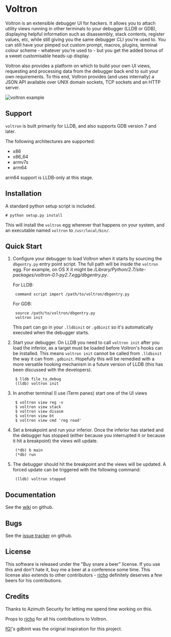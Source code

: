 Voltron
=======

Voltron is an extensible debugger UI for hackers. It allows you to attach utility views running in other terminals to your debugger (LLDB or GDB), displaying helpful information such as disassembly, stack contents, register values, etc, while still giving you the same debugger CLI you're used to. You can still have your pimped out custom prompt, macros, plugins, terminal colour scheme - whatever you're used to - but you get the added bonus of a sweet customisable heads-up display.

Voltron also provides a platform on which to build your own UI views, requesting and processing data from the debugger back end to suit your own requirements. To this end, Voltron provides (and uses internally) a JSON API available over UNIX domain sockets, TCP sockets and an HTTP server.

![voltron example](http://i.imgur.com/niDtVjN.png)

Support
-------

`voltron` is built primarily for LLDB, and also supports GDB version 7 and later.

The following architectures are supported:
* x86
* x86_64
* armv7s
* arm64

arm64 support is LLDB-only at this stage.

Installation
------------

A standard python setup script is included.

    # python setup.py install

This will install the `voltron` egg wherever that happens on your system, and an executable named `voltron` to `/usr/local/bin/`.

Quick Start
-----------

1. Configure your debugger to load Voltron when it starts by sourcing the `dbgentry.py` entry point script. The full path will be inside the `voltron` egg. For example, on OS X it might be */Library/Python/2.7/site-packages/voltron-0.1-py2.7.egg/dbgentry.py*.

    For LLDB:

        command script import /path/to/voltron/dbgentry.py

    For GDB:

        source /path/to/voltron/dbgentry.py
        voltron init

    This part can go in your `.lldbinit` or `.gdbinit` so it's automatically executed when the debugger starts.

2. Start your debugger. On LLDB you need to call `voltron init` after you load the inferior, as a target must be loaded before Voltron's hooks can be installed. This means `voltron init` cannot be called from `.lldbinit` the way it can from `.gdbinit`. Hopefully this will be remedied with a more versatile hooking mechanism in a future version of LLDB (this has been discussed with the developers).

        $ lldb file_to_debug
        (lldb) voltron init

3. In another terminal (I use iTerm panes) start one of the UI views

        $ voltron view reg -v
        $ voltron view stack
        $ voltron view disasm
        $ voltron view bt
        $ voltron view cmd 'reg read'

4. Set a breakpoint and run your inferior. Once the inferior has started and the debugger has stopped (either because you interrupted it or because it hit a breakpoint) the views will update.

        (*db) b main
        (*db) run

5. The debugger should hit the breakpoint and the views will be updated. A forced update can be triggered with the following command:

        (lldb) voltron stopped

Documentation
-------------

See the [wiki](https://github.com/snare/voltron/wiki) on github.

Bugs
----

See the [issue tracker](https://github.com/snare/voltron/issues) on github.

License
-------

This software is released under the "Buy snare a beer" license. If you use this and don't hate it, buy me a beer at a conference some time. This license also extends to other contributors - [richo](http://github.com/richo) definitely deserves a few beers for his contributions.

Credits
-------

Thanks to Azimuth Security for letting me spend time working on this.

Props to [richo](http://github.com/richo) for all his contributions to Voltron.

[fG!](http://github.com/gdbinit)'s gdbinit was the original inspiration for this project.
